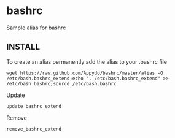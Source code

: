 bashrc
======

Sample alias for bashrc

INSTALL
-------

To create an alias permanently add the alias to your .bashrc file

    wget https://raw.github.com/Appydo/bashrc/master/alias -O /etc/bash.bashrc_extend;echo ". /etc/bash.bashrc_extend" >> /etc/bash.bashrc;source /etc/bash.bashrc

Update

    update_bashrc_extend

Remove 

    remove_bashrc_extend
    
